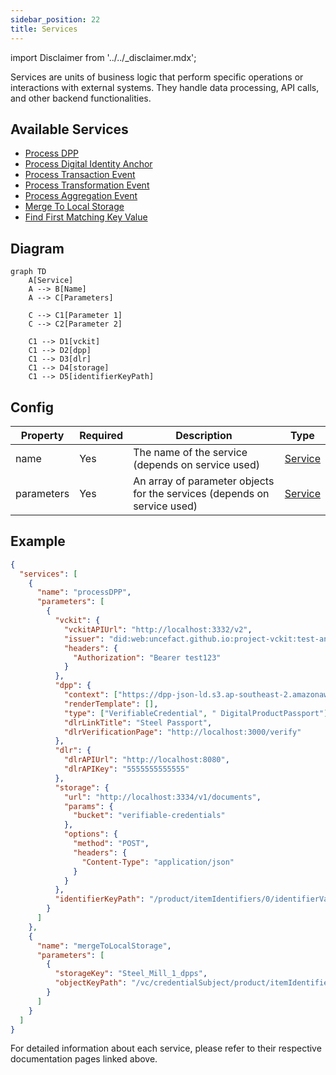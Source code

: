 ```yaml
---
sidebar_position: 22
title: Services
---
```


import Disclaimer from '../../\_disclaimer.mdx';

<Disclaimer />
<!-- TODO: Implement Process Object event -->
Services are units of business logic that perform specific operations or interactions with external systems. They handle data processing, API calls, and other backend functionalities.

## Available Services

<!-- TODO: Implement processConformityCredential service -->

- [Process DPP](./process-dpp)
- [Process Digital Identity Anchor](./process-digital-identity-anchor)
- [Process Transaction Event](./process-transaction-event)
- [Process Transformation Event](./process-transformation-event)
- [Process Aggregation Event](./process-aggregation-event)
- [Merge To Local Storage](./merge-to-local-storage)
- [Find First Matching Key Value](./find-first-matching-key-value)

## Diagram

```mermaid
graph TD
    A[Service]
    A --> B[Name]
    A --> C[Parameters]

    C --> C1[Parameter 1]
    C --> C2[Parameter 2]

    C1 --> D1[vckit]
    C1 --> D2[dpp]
    C1 --> D3[dlr]
    C1 --> D4[storage]
    C1 --> D5[identifierKeyPath]
```

## Config

| Property   | Required | Description                                                              | Type                           |
| ---------- | -------- | ------------------------------------------------------------------------ | ------------------------------ |
| name       | Yes      | The name of the service (depends on service used)                        | [Service](#available-services) |
| parameters | Yes      | An array of parameter objects for the services (depends on service used) | [Service](#available-services) |

## Example

```json
{
  "services": [
    {
      "name": "processDPP",
      "parameters": [
        {
          "vckit": {
            "vckitAPIUrl": "http://localhost:3332/v2",
            "issuer": "did:web:uncefact.github.io:project-vckit:test-and-development",
            "headers": {
              "Authorization": "Bearer test123"
            }
          },
          "dpp": {
            "context": ["https://dpp-json-ld.s3.ap-southeast-2.amazonaws.com/dppld.json"],
            "renderTemplate": [],
            "type": ["VerifiableCredential", " DigitalProductPassport"],
            "dlrLinkTitle": "Steel Passport",
            "dlrVerificationPage": "http://localhost:3000/verify"
          },
          "dlr": {
            "dlrAPIUrl": "http://localhost:8080",
            "dlrAPIKey": "5555555555555"
          },
          "storage": {
            "url": "http://localhost:3334/v1/documents",
            "params": {
              "bucket": "verifiable-credentials"
            },
            "options": {
              "method": "POST",
              "headers": {
                "Content-Type": "application/json"
              }
            }
          },
          "identifierKeyPath": "/product/itemIdentifiers/0/identifierValue"
        }
      ]
    },
    {
      "name": "mergeToLocalStorage",
      "parameters": [
        {
          "storageKey": "Steel_Mill_1_dpps",
          "objectKeyPath": "/vc/credentialSubject/product/itemIdentifiers/0/identifierValue"
        }
      ]
    }
  ]
}
```

For detailed information about each service, please refer to their respective documentation pages linked above.
